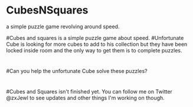 # CubesNSquares
a simple puzzle game revolving around speed.

#Cubes and squares is a simple puzzle game about speed.
#Unfortunate Cube is looking for more cubes to add to his collection but they have been locked inside room and the only way to get them is to complete puzzles.
#
#Can you help the unfortunate Cube solve these puzzles?
#
#Cubes and Squares isn't finished yet. You can follow me on Twitter @zxJewl to see updates and other things I'm working on though.
